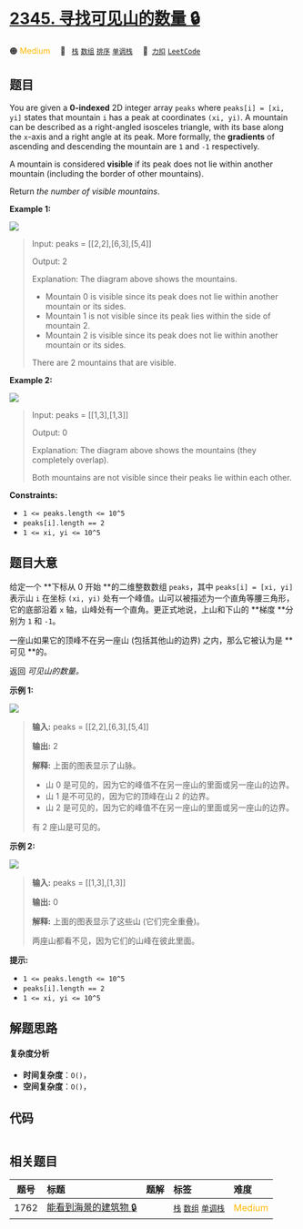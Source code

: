 # [2345. 寻找可见山的数量 🔒](https://2xiao.github.io/leetcode-js/problem/2345.html)

🟠 <font color=#ffb800>Medium</font>&emsp; 🔖&ensp; [`栈`](/tag/stack.md) [`数组`](/tag/array.md) [`排序`](/tag/sorting.md) [`单调栈`](/tag/monotonic-stack.md)&emsp; 🔗&ensp;[`力扣`](https://leetcode.cn/problems/finding-the-number-of-visible-mountains) [`LeetCode`](https://leetcode.com/problems/finding-the-number-of-visible-mountains)

## 题目

You are given a **0-indexed** 2D integer array `peaks` where `peaks[i] = [xi,
yi]` states that mountain `i` has a peak at coordinates `(xi, yi)`. A mountain
can be described as a right-angled isosceles triangle, with its base along the
`x`-axis and a right angle at its peak. More formally, the **gradients** of
ascending and descending the mountain are `1` and `-1` respectively.

A mountain is considered **visible** if its peak does not lie within another
mountain (including the border of other mountains).

Return _the number of visible mountains_.



**Example 1:**

![](https://fastly.jsdelivr.net/gh/doocs/leetcode@main/solution/2300-2399/2345.Finding%20the%20Number%20of%20Visible%20Mountains/images/ex1.png)

> Input: peaks = [[2,2],[6,3],[5,4]]
> 
> Output: 2
> 
> Explanation: The diagram above shows the mountains.
> - Mountain 0 is visible since its peak does not lie within another mountain or its sides.
> - Mountain 1 is not visible since its peak lies within the side of mountain 2.
> - Mountain 2 is visible since its peak does not lie within another mountain or its sides.
> 
> There are 2 mountains that are visible.

**Example 2:**

![](https://fastly.jsdelivr.net/gh/doocs/leetcode@main/solution/2300-2399/2345.Finding%20the%20Number%20of%20Visible%20Mountains/images/ex2new1.png)

> Input: peaks = [[1,3],[1,3]]
> 
> Output: 0
> 
> Explanation: The diagram above shows the mountains (they completely overlap).
> 
> Both mountains are not visible since their peaks lie within each other.

**Constraints:**

  * `1 <= peaks.length <= 10^5`
  * `peaks[i].length == 2`
  * `1 <= xi, yi <= 10^5`


## 题目大意

给定一个 **下标从 0 开始  **的二维整数数组 `peaks`，其中 `peaks[i] = [xi, yi]` 表示山 `i` 在坐标 `(xi,
yi)` 处有一个峰值。山可以被描述为一个直角等腰三角形，它的底部沿着 `x` 轴，山峰处有一个直角。更正式地说，上山和下山的 **梯度  **分别为
`1` 和 `-1`。

一座山如果它的顶峰不在另一座山 (包括其他山的边界) 之内，那么它被认为是 **可见  **的。

返回 _可见山的数量。_



**示例 1:**

![](https://fastly.jsdelivr.net/gh/doocs/leetcode@main/solution/2300-2399/2345.Finding%20the%20Number%20of%20Visible%20Mountains/images/ex1.png)

> 
> 
> 
> 
> 
> **输入:** peaks = [[2,2],[6,3],[5,4]]
> 
> **输出:** 2
> 
> **解释:** 上面的图表显示了山脉。
> - 山 0 是可见的，因为它的峰值不在另一座山的里面或另一座山的边界。
> - 山 1 是不可见的，因为它的顶峰在山 2 的边界。
> - 山 2 是可见的，因为它的峰值不在另一座山的里面或另一座山的边界。
> 
> 有 2 座山是可见的。

**示例 2:**

![](https://fastly.jsdelivr.net/gh/doocs/leetcode@main/solution/2300-2399/2345.Finding%20the%20Number%20of%20Visible%20Mountains/images/ex2new1.png)

> 
> 
> 
> 
> 
> **输入:** peaks = [[1,3],[1,3]]
> 
> **输出:** 0
> 
> **解释:** 上面的图表显示了这些山 (它们完全重叠)。
> 
> 两座山都看不见，因为它们的山峰在彼此里面。
> 
> 



**提示:**

  * `1 <= peaks.length <= 10^5`
  * `peaks[i].length == 2`
  * `1 <= xi, yi <= 10^5`


## 解题思路

#### 复杂度分析

- **时间复杂度**：`O()`，
- **空间复杂度**：`O()`，

## 代码

```javascript

```

## 相关题目

<!-- prettier-ignore -->
| 题号 | 标题 | 题解 | 标签 | 难度 |
| :------: | :------ | :------: | :------ | :------ |
| 1762 | [能看到海景的建筑物 🔒](https://leetcode.com/problems/buildings-with-an-ocean-view) |  |  [`栈`](/tag/stack.md) [`数组`](/tag/array.md) [`单调栈`](/tag/monotonic-stack.md) | <font color=#ffb800>Medium</font> |